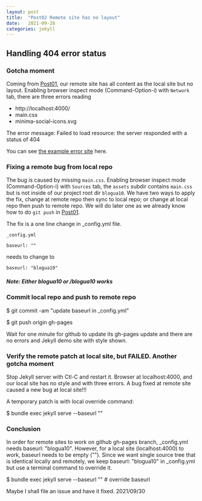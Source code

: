 ```yaml
---
layout: post
title:  "Post02 Remote site has no layout"
date:   2021-09-28
categories: jekyll
---
```

## Handling 404 error status

### Gotcha moment

Coming from [Post01], our remote site has all content as the local site but no layout.
Enabling browser inspect mode (Command-Option-i) with `Network` tab, there are three errors reading
* http://localhost:4000/
* main.css
* minima-social-icons.svg

The error message: Failed to load resource: the server responded with a status of 404

You can see [the example error site] here.

### Fixing a remote bug from local repo

The bug is caused by missing `main.css`. Enabling browser inspect mode (Command-Option-i) with `Sources` tab, the `assets` subdir contains `main.css` but is not inside of our project root dir `blogua10`. We have two ways to apply the fix, change at remote repo then sync to local repo; or change at local repo then push to remote repo. We will do later one as we already know how to do `git push` in [Post01]. 

The fix is a one line change in _config.yml file.

`_config.yml`
```
baseurl: ""
```
needs to change to
```
baseurl: "blogua10"
```
##### Note: Either blogua10 or /blogua10 works

### Commit local repo and push to remote repo

$ git commit -am "update baseurl in _config.yml"

$ git push origin gh-pages

Wait for one minute for github to update its gh-pages update and there are no errors and Jekyll demo site with style shown.

### Verify the remote patch at local site, but FAILED. Another gotcha moment

Stop Jekyll server with Ctl-C and restart it. Browser at localhost:4000, and our local site has no style and with three errors. A bug fixed at remote site caused a new bug at local site!!!

A temporary patch is with local override command:

$ bundle exec jekyll serve --baseurl ""

### Conclusion

In order for remote sites to work on github gh-pages branch, _config.yml needs baseurl: "blogua10". However, for
a local site (localhost:4000) to work, baseurl needs to be empty (""). Since we want single source tree that is
identical locally and remotely, we keep baseurl: "blogua10" in _config.yml but use a terminal command to override it.

$ bundle exec jekyll serve --baseurl ""  # override baseurl 

Maybe I shall file an issue and have it fixed. 2021/09/30

[Post01]: /jekyll/2021/09/28/post01.html
[the example error site]: https://kuolai.gitgub.io/blogua07